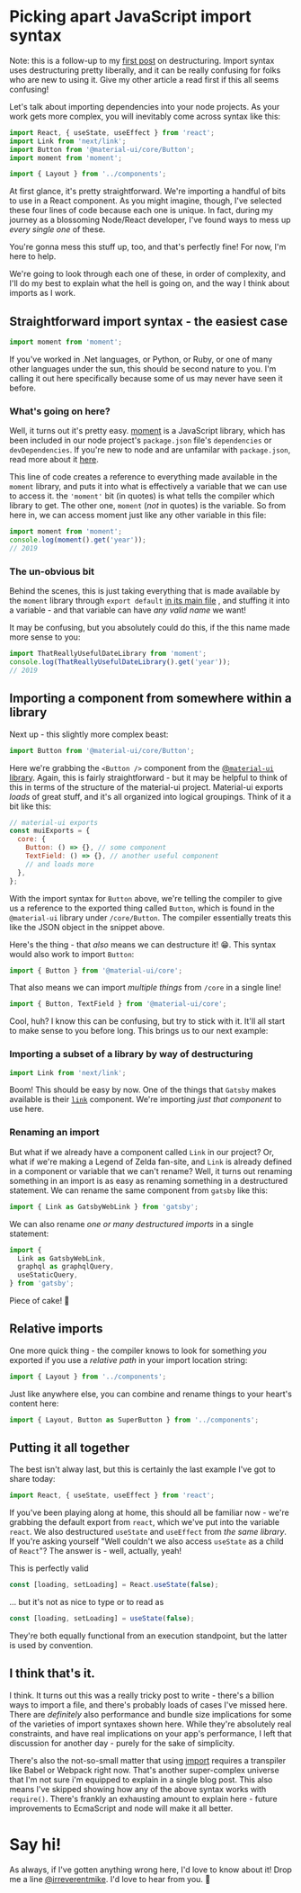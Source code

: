 # Picking apart JavaScript import syntax

Note: this is a follow-up to my [first post](https://mikebifulco.com/posts/deconfusing-javascript-destructuring-syntax) on destructuring. Import syntax uses destructuring pretty liberally, and it can be really confusing for folks who are new to using it. Give my other article a read first if this all seems confusing!

Let's talk about importing dependencies into your node projects. As your work gets more complex, you will inevitably come across syntax like this:

```javascript
import React, { useState, useEffect } from 'react';
import Link from 'next/link';
import Button from '@material-ui/core/Button';
import moment from 'moment';

import { Layout } from '../components';
```

At first glance, it's pretty straightforward. We're importing a handful of bits to use in a React component. As you might imagine, though, I've selected these four lines of code because each one is unique. In fact, during my journey as a blossoming Node/React developer, I've found ways to mess up _every single one_ of these.

You're gonna mess this stuff up, too, and that's perfectly fine! For now, I'm here to help.

We're going to look through each one of these, in order of complexity, and I'll do my best to explain what the hell is going on, and the way I think about imports as I work.

## Straightforward import syntax - the easiest case

```javascript
import moment from 'moment';
```

If you've worked in .Net languages, or Python, or Ruby, or one of many other languages under the sun, this should be second nature to you. I'm calling it out here specifically because some of us may never have seen it before.

### What's going on here?

Well, it turns out it's pretty easy. [moment](https://www.npmjs.com/package/moment) is a JavaScript library, which has been included in our node project's `package.json` file's `dependencies` or `devDependencies`. If you're new to node and are unfamilar with `package.json`, read more about it [here](https://nodesource.com/blog/the-basics-of-package-json-in-node-js-and-npm/).

This line of code creates a reference to everything made available in the `moment` library, and puts it into what is effectively a variable that we can use to access it. the `'moment'` bit (in quotes) is what tells the compiler which library to get. The other one, `moment` (_not_ in quotes) is the variable. So from here in, we can access moment just like any other variable in this file:

```javascript
import moment from 'moment';
console.log(moment().get('year'));
// 2019
```

### The un-obvious bit

Behind the scenes, this is just taking everything that is made available by the `moment` library through `export default` [in its main file](https://github.com/moment/moment/blob/develop/src/moment.js#L95) , and stuffing it into a variable - and that variable can have _any valid name_ we want!

It may be confusing, but you absolutely could do this, if the this name made more sense to you:

```javascript
import ThatReallyUsefulDateLibrary from 'moment';
console.log(ThatReallyUsefulDateLibrary().get('year'));
// 2019
```

## Importing a component from somewhere within a library

Next up - this slightly more complex beast:

```javascript
import Button from '@material-ui/core/Button';
```

Here we're grabbing the `<Button />` component from the [@`material-ui` library](<[https://material-ui.com](https://material-ui.com/)>). Again, this is fairly straightforward - but it may be helpful to think of this in terms of the structure of the material-ui project. Material-ui exports _loads_ of great stuff, and it's all organized into logical groupings. Think of it a bit like this:

```javascript
// material-ui exports
const muiExports = {
  core: {
    Button: () => {}, // some component
    TextField: () => {}, // another useful component
    // and loads more
  },
};
```

With the import syntax for `Button` above, we're telling the compiler to give us a reference to the exported thing called `Button`, which is found in the `@material-ui` library under `/core/Button`. The compiler essentially treats this like the JSON object in the snippet above.

Here's the thing - that _also_ means we can destructure it! 😁. This syntax would also work to import `Button`:

```javascript
import { Button } from '@material-ui/core';
```

That also means we can import _multiple things_ from `/core` in a single line!

```javascript
import { Button, TextField } from '@material-ui/core';
```

Cool, huh? I know this can be confusing, but try to stick with it. It'll all start to make sense to you before long. This brings us to our next example:

### Importing a subset of a library by way of destructuring

```javascript
import Link from 'next/link';
```

Boom! This should be easy by now. One of the things that `Gatsby` makes available is their [`link`](https://www.gatsbyjs.org/docs/gatsby-link/) component. We're importing _just that component_ to use here.

### Renaming an import

But what if we already have a component called `Link` in our project? Or, what if we're making a Legend of Zelda fan-site, and `Link` is already defined in a component or variable that we can't rename? Well, it turns out renaming something in an import is as easy as renaming something in a destructured statement. We can rename the same component from `gatsby` like this:

```javascript
import { Link as GatsbyWebLink } from 'gatsby';
```

We can also rename _one or many destructured imports_ in a single statement:

```javascript
import {
  Link as GatsbyWebLink,
  graphql as graphqlQuery,
  useStaticQuery,
} from 'gatsby';
```

Piece of cake! 🍰

## Relative imports

One more quick thing - the compiler knows to look for something _you_ exported if you use a _relative path_ in your import location string:

```javascript
import { Layout } from '../components';
```

Just like anywhere else, you can combine and rename things to your heart's content here:

```javascript
import { Layout, Button as SuperButton } from '../components';
```

## Putting it all together

The best isn't alway last, but this is certainly the last example I've got to share today:

```javascript
import React, { useState, useEffect } from 'react';
```

If you've been playing along at home, this should all be familiar now - we're grabbing the default export from `react`, which we've put into the variable `react`. We also destructured `useState` and `useEffect` from _the same library_. If you're asking yourself "Well couldn't we also access `useState` as a child of `React`"? The answer is - well, actually, yeah!

This is perfectly valid

```javascript
const [loading, setLoading] = React.useState(false);
```

… but it's not as nice to type or to read as

```javascript
const [loading, setLoading] = useState(false);
```

They're both equally functional from an execution standpoint, but the latter is used by convention.

## I think that's it.

I think. It turns out this was a really tricky post to write - there's a billion ways to import a file, and there's probably loads of cases I've missed here. There are _definitely_ also performance and bundle size implications for some of the varieties of import syntaxes shown here. While they're absolutely real constraints, and have real implications on your app's performance, I left that discussion for another day - purely for the sake of simplicity.

There's also the not-so-small matter that using [import](https://caniuse.com/#feat=imports) requires a transpiler like Babel or Webpack right now. That's another super-complex universe that I'm not sure i'm equipped to explain in a single blog post. This also means I've skipped showing how any of the above syntax works with `require()`. There's frankly an exhausting amount to explain here - future improvements to EcmaScript and node will make it all better.

# Say hi!

As always, if I've gotten anything wrong here, I'd love to know about it! Drop me a line [@irreverentmike](https://twitter.com/irreverentmike). I'd love to hear from you. 👋
